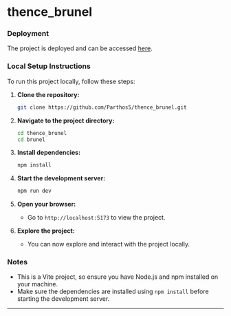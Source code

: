 # thence_brunel

### Deployment

The project is deployed and can be accessed [here](https://thencebrunel-f09ss459k-parthos5s-projects.vercel.app/).

### Local Setup Instructions

To run this project locally, follow these steps:

1. **Clone the repository:**
   ```bash
   git clone https://github.com/Parthos5/thence_brunel.git
   ```

2. **Navigate to the project directory:**
   ```bash
   cd thence_brunel
   cd brunel
   ```

3. **Install dependencies:**
   ```bash
   npm install
   ```

4. **Start the development server:**
   ```bash
   npm run dev
   ```

5. **Open your browser:**
   - Go to `http://localhost:5173` to view the project.

6. **Explore the project:**
   - You can now explore and interact with the project locally.

### Notes

- This is a Vite project, so ensure you have Node.js and npm installed on your machine.
- Make sure the dependencies are installed using `npm install` before starting the development server.

---
